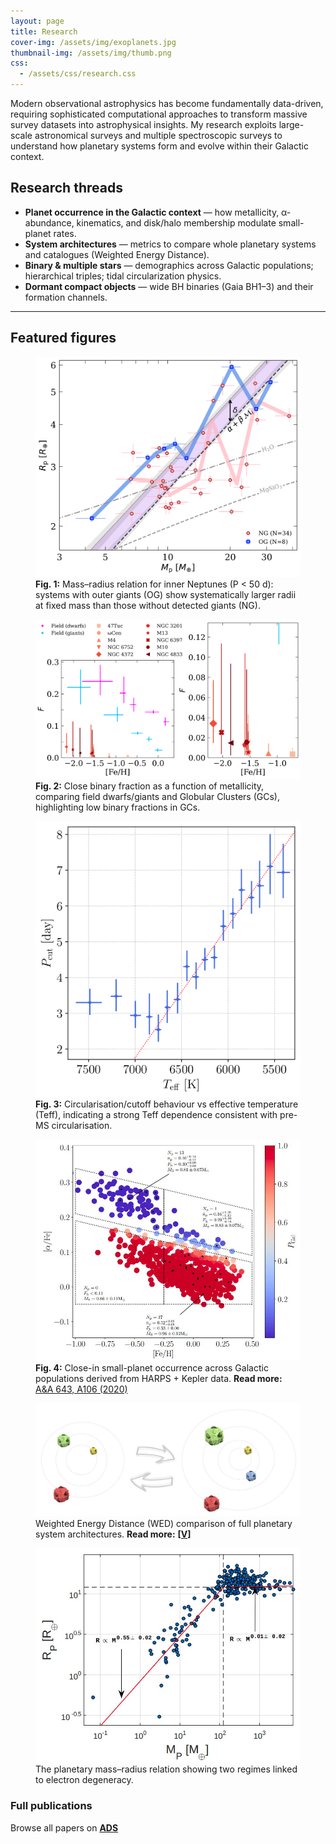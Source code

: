 ```yaml
---
layout: page
title: Research
cover-img: /assets/img/exoplanets.jpg
thumbnail-img: /assets/img/thumb.png
css:
  - /assets/css/research.css
---
```


Modern observational astrophysics has become fundamentally data-driven, requiring sophisticated computational approaches to transform massive survey datasets into astrophysical insights. My research exploits large-scale astronomical surveys and multiple spectroscopic surveys to understand how planetary systems form and evolve within their Galactic context. 

## Research threads

- **Planet occurrence in the Galactic context** — how metallicity, α-abundance, kinematics, and disk/halo membership modulate small-planet rates.  
- **System architectures** — metrics to compare whole planetary systems and catalogues (Weighted Energy Distance).  
- **Binary & multiple stars** — demographics across Galactic populations; hierarchical triples; tidal circularization physics.  
- **Dormant compact objects** — wide BH binaries (Gaia BH1–3) and their formation channels.

---

## Featured figures

<div class="fig-grid">
  <figure class="scale-100">
    <img src="/assets/img/MR_NP_OG.jpg" alt="Mass–radius relation with outer-giant vs no-giant systems">
    <figcaption><b>Fig. 1:</b> Mass–radius relation for inner Neptunes (P &lt; 50 d): systems with outer giants (OG) show systematically larger radii at fixed mass than those without detected giants (NG).</figcaption>
  </figure>

  <figure class="scale-120">
    <img src="/assets/img/feh_F_GC.jpg" alt="Metallicity–frequency relation for field and clusters">
    <figcaption><b>Fig. 2:</b> Close binary fraction as a function of metallicity, comparing field dwarfs/giants and Globular Clusters (GCs), highlighting low binary fractions in GCs.</figcaption>
  </figure>

  <figure class="scale-95">
    <img src="/assets/img/teff_P0_circ.jpg" alt="Circularization vs effective temperature">
    <figcaption><b>Fig. 3:</b> Circularisation/cutoff behaviour vs effective temperature (Teff), indicating a strong Teff dependence consistent with pre-MS circularisation.</figcaption>
  </figure>

  <figure class="scale-100">
    <img src="/assets/img/HARPSgalactic.jpeg" alt="HARPS Galactic planet occurrence map">
    <figcaption>
      <b>Fig. 4:</b> Close-in small-planet occurrence across Galactic populations derived from HARPS + Kepler data.
      <span style="font-weight:bold"> Read more:</span>
      <a href="https://ui.adsabs.harvard.edu/abs/2020A%26A...643A.106B/abstract" target="_blank">A&amp;A 643, A106 (2020)</a>
    </figcaption>
  </figure>

  <figure class="scale-110">
    <img src="/assets/img/PASSta.jpeg" alt="Weighted Energy Distance comparison of system architectures">
    <figcaption>
       Weighted Energy Distance (WED) comparison of full planetary system architectures.
      <span style="font-weight:bold"> Read more:</span>
      <a href="https://ui.adsabs.harvard.edu/abs/2021A%26A...651A..61B/abstract" target="_blank"><b>[V]</b></a>
    </figcaption>
  </figure>

  <figure class="scale-100">
    <img src="/assets/img/MR.jpeg" alt="Planetary Mass–Radius relation">
    <figcaption> The planetary mass–radius relation showing two regimes linked to electron degeneracy.</figcaption>
  </figure>
</div>


### Full publications

Browse all papers on <a href="https://ui.adsabs.harvard.edu/search?q=author%3A%22Bashi%2C%20Dolev%22&sort=date%20desc%2C%20bibcode%20desc" target="_blank"><b>ADS</b></a>
